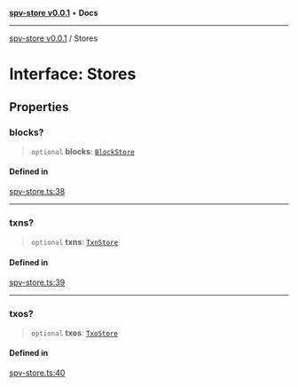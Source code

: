 [**spv-store v0.0.1**](../README.md) • **Docs**

***

[spv-store v0.0.1](../globals.md) / Stores

# Interface: Stores

## Properties

### blocks?

> `optional` **blocks**: [`BlockStore`](../classes/BlockStore.md)

#### Defined in

[spv-store.ts:38](https://github.com/shruggr/ts-casemod-spv/blob/56b4750a08daabb55f614a1b84ddcb1eb8c8c7fb/src/spv-store.ts#L38)

***

### txns?

> `optional` **txns**: [`TxnStore`](../classes/TxnStore.md)

#### Defined in

[spv-store.ts:39](https://github.com/shruggr/ts-casemod-spv/blob/56b4750a08daabb55f614a1b84ddcb1eb8c8c7fb/src/spv-store.ts#L39)

***

### txos?

> `optional` **txos**: [`TxoStore`](../classes/TxoStore.md)

#### Defined in

[spv-store.ts:40](https://github.com/shruggr/ts-casemod-spv/blob/56b4750a08daabb55f614a1b84ddcb1eb8c8c7fb/src/spv-store.ts#L40)
